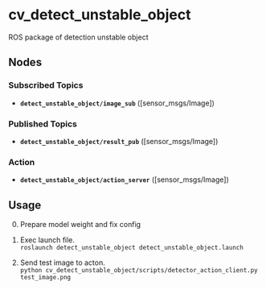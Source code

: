 # cv_detect_unstable_object
ROS package of detection unstable object

## Nodes
### Subscribed Topics
* **`detect_unstable_object/image_sub`** ([sensor_msgs/Image])

### Published Topics
* **`detect_unstable_object/result_pub`** ([sensor_msgs/Image])

### Action
* **`detect_unstable_object/action_server`** ([sensor_msgs/Image])

## Usage
0. Prepare model weight and fix config  

1. Exec launch file.   
`roslaunch detect_unstable_object detect_unstable_object.launch`

2. Send test image to acton.  
`python cv_detect_unstable_object/scripts/detector_action_client.py test_image.png`
